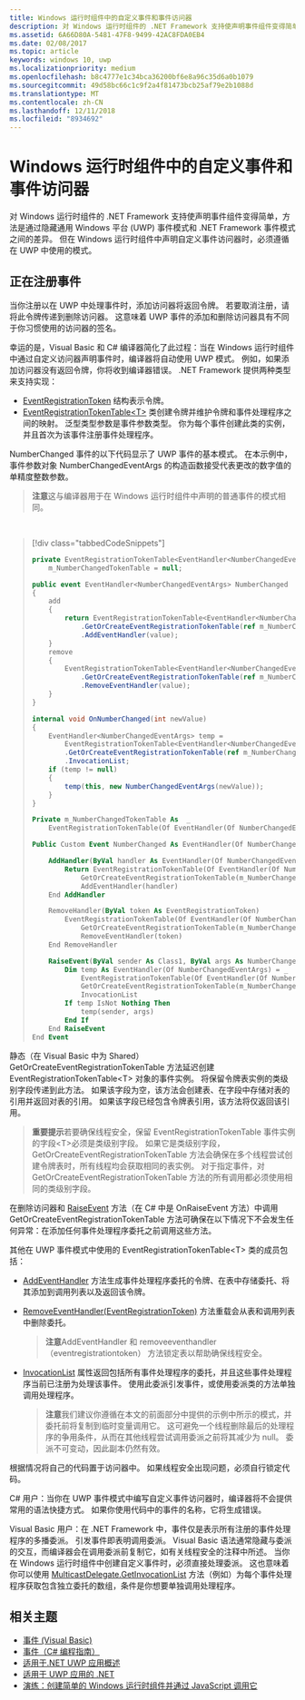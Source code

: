 ```yaml
---
title: Windows 运行时组件中的自定义事件和事件访问器
description: 对 Windows 运行时组件的 .NET Framework 支持使声明事件组件变得简单，方法是通过隐藏通用 Windows 平台 (UWP) 事件模式和 .NET Framework 事件模式之间的差异。
ms.assetid: 6A66D80A-5481-47F8-9499-42AC8FDA0EB4
ms.date: 02/08/2017
ms.topic: article
keywords: windows 10, uwp
ms.localizationpriority: medium
ms.openlocfilehash: b8c4777e1c34bca36200bf6e8a96c35d6a0b1079
ms.sourcegitcommit: 49d58bc66c1c9f2a4f81473bcb25af79e2b1088d
ms.translationtype: MT
ms.contentlocale: zh-CN
ms.lasthandoff: 12/11/2018
ms.locfileid: "8934692"
---
```

# <a name="custom-events-and-event-accessors-in-windows-runtime-components"></a>Windows 运行时组件中的自定义事件和事件访问器



对 Windows 运行时组件的 .NET Framework 支持使声明事件组件变得简单，方法是通过隐藏通用 Windows 平台 (UWP) 事件模式和 .NET Framework 事件模式之间的差异。 但在 Windows 运行时组件中声明自定义事件访问器时，必须遵循在 UWP 中使用的模式。

## <a name="registering-events"></a>正在注册事件


当你注册以在 UWP 中处理事件时，添加访问器将返回令牌。 若要取消注册，请将此令牌传递到删除访问器。 这意味着 UWP 事件的添加和删除访问器具有不同于你习惯使用的访问器的签名。

幸运的是，Visual Basic 和 C# 编译器简化了此过程：当在 Windows 运行时组件中通过自定义访问器声明事件时，编译器将自动使用 UWP 模式。 例如，如果添加访问器没有返回令牌，你将收到编译器错误。 .NET Framework 提供两种类型来支持实现：

-   [EventRegistrationToken](https://msdn.microsoft.com/library/windows/apps/windows.foundation.eventregistrationtoken.aspx) 结构表示令牌。
-   [EventRegistrationTokenTable&lt;T&gt;](https://msdn.microsoft.com/library/hh138412.aspx) 类创建令牌并维护令牌和事件处理程序之间的映射。 泛型类型参数是事件参数类型。 你为每个事件创建此类的实例，并且首次为该事件注册事件处理程序。

NumberChanged 事件的以下代码显示了 UWP 事件的基本模式。 在本示例中，事件参数对象 NumberChangedEventArgs 的构造函数接受代表更改的数字值的单精度整数参数。

> **注意**这与编译器用于在 Windows 运行时组件中声明的普通事件的模式相同。

 
> [!div class="tabbedCodeSnippets"]
> ```csharp
> private EventRegistrationTokenTable<EventHandler<NumberChangedEventArgs>>
>     m_NumberChangedTokenTable = null;
>
> public event EventHandler<NumberChangedEventArgs> NumberChanged
> {
>     add
>     {
>         return EventRegistrationTokenTable<EventHandler<NumberChangedEventArgs>>
>             .GetOrCreateEventRegistrationTokenTable(ref m_NumberChangedTokenTable)
>             .AddEventHandler(value);
>     }
>     remove
>     {
>         EventRegistrationTokenTable<EventHandler<NumberChangedEventArgs>>
>             .GetOrCreateEventRegistrationTokenTable(ref m_NumberChangedTokenTable)
>             .RemoveEventHandler(value);
>     }
> }
>
> internal void OnNumberChanged(int newValue)
> {
>     EventHandler<NumberChangedEventArgs> temp =
>         EventRegistrationTokenTable<EventHandler<NumberChangedEventArgs>>
>         .GetOrCreateEventRegistrationTokenTable(ref m_NumberChangedTokenTable)
>         .InvocationList;
>     if (temp != null)
>     {
>         temp(this, new NumberChangedEventArgs(newValue));
>     }
> }
> ```
> ```vb
> Private m_NumberChangedTokenTable As  _
>     EventRegistrationTokenTable(Of EventHandler(Of NumberChangedEventArgs))
>
> Public Custom Event NumberChanged As EventHandler(Of NumberChangedEventArgs)
>
>     AddHandler(ByVal handler As EventHandler(Of NumberChangedEventArgs))
>         Return EventRegistrationTokenTable(Of EventHandler(Of NumberChangedEventArgs)).
>             GetOrCreateEventRegistrationTokenTable(m_NumberChangedTokenTable).
>             AddEventHandler(handler)
>     End AddHandler
>
>     RemoveHandler(ByVal token As EventRegistrationToken)
>         EventRegistrationTokenTable(Of EventHandler(Of NumberChangedEventArgs)).
>             GetOrCreateEventRegistrationTokenTable(m_NumberChangedTokenTable).
>             RemoveEventHandler(token)
>     End RemoveHandler
>
>     RaiseEvent(ByVal sender As Class1, ByVal args As NumberChangedEventArgs)
>         Dim temp As EventHandler(Of NumberChangedEventArgs) = _
>             EventRegistrationTokenTable(Of EventHandler(Of NumberChangedEventArgs)).
>             GetOrCreateEventRegistrationTokenTable(m_NumberChangedTokenTable).
>             InvocationList
>         If temp IsNot Nothing Then
>             temp(sender, args)
>         End If
>     End RaiseEvent
> End Event
> ```

静态（在 Visual Basic 中为 Shared）GetOrCreateEventRegistrationTokenTable 方法延迟创建 EventRegistrationTokenTable&lt;T&gt; 对象的事件实例。 将保留令牌表实例的类级别字段传递到此方法。 如果该字段为空，该方法会创建表、在字段中存储对表的引用并返回对表的引用。 如果该字段已经包含令牌表引用，该方法将仅返回该引用。

> **重要提示**若要确保线程安全，保留 EventRegistrationTokenTable 事件实例的字段&lt;T&gt;必须是类级别字段。 如果它是类级别字段，GetOrCreateEventRegistrationTokenTable 方法会确保在多个线程尝试创建令牌表时，所有线程均会获取相同的表实例。 对于指定事件，对 GetOrCreateEventRegistrationTokenTable 方法的所有调用都必须使用相同的类级别字段。

在删除访问器和 [RaiseEvent](https://msdn.microsoft.com/library/fwd3bwed.aspx) 方法（在 C# 中是 OnRaiseEvent 方法）中调用 GetOrCreateEventRegistrationTokenTable 方法可确保在以下情况下不会发生任何异常：在添加任何事件处理程序委托之前调用这些方法。

其他在 UWP 事件模式中使用的 EventRegistrationTokenTable&lt;T&gt; 类的成员包括：

-   [AddEventHandler](https://msdn.microsoft.com/library/hh138458.aspx) 方法生成事件处理程序委托的令牌、在表中存储委托、将其添加到调用列表以及返回该令牌。
-   [RemoveEventHandler(EventRegistrationToken)](https://msdn.microsoft.com/library/hh138425.aspx) 方法重载会从表和调用列表中删除委托。

    >**注意**AddEventHandler 和 removeeventhandler （eventregistrationtoken） 方法锁定表以帮助确保线程安全。

-   [InvocationList](https://msdn.microsoft.com/library/hh138465.aspx) 属性返回包括所有事件处理程序的委托，并且这些事件处理程序当前已注册为处理该事件。 使用此委派引发事件，或使用委派类的方法单独调用处理程序。

    >**注意**我们建议你遵循在本文的前面部分中提供的示例中所示的模式，并委托前将复制到临时变量调用它。 这可避免一个线程删除最后的处理程序的争用条件，从而在其他线程尝试调用委派之前将其减少为 null。 委派不可变动，因此副本仍然有效。

根据情况将自己的代码置于访问器中。 如果线程安全出现问题，必须自行锁定代码。

C# 用户：当你在 UWP 事件模式中编写自定义事件访问器时，编译器将不会提供常用的语法快捷方式。 如果你使用代码中的事件的名称，它将生成错误。

Visual Basic 用户：在 .NET Framework 中，事件仅是表示所有注册的事件处理程序的多播委派。 引发事件即表明调用委派。 Visual Basic 语法通常隐藏与委派的交互，而编译器会在调用委派前复制它，如有关线程安全的注释中所述。 当你在 Windows 运行时组件中创建自定义事件时，必须直接处理委派。 这也意味着你可以使用 [MulticastDelegate.GetInvocationList](https://msdn.microsoft.com/library/system.multicastdelegate.getinvocationlist.aspx) 方法（例如）为每个事件处理程序获取包含独立委托的数组，条件是你想要单独调用处理程序。

## <a name="related-topics"></a>相关主题

* [事件 (Visual Basic)](https://msdn.microsoft.com/library/ms172877.aspx)
* [事件（C# 编程指南）](https://msdn.microsoft.com/library/awbftdfh.aspx)
* [适用于.NET UWP 应用概述](https://msdn.microsoft.com/library/windows/apps/xaml/br230302.aspx)
* [适用于 UWP 应用的 .NET](https://msdn.microsoft.com/library/windows/apps/xaml/mt185501.aspx)
* [演练：创建简单的 Windows 运行时组件并通过 JavaScript 调用它](walkthrough-creating-a-simple-windows-runtime-component-and-calling-it-from-javascript.md)
